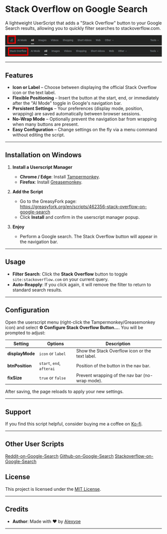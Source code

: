# Stack Overflow on Google Search

A lightweight UserScript that adds a "Stack Overflow" button to your Google Search results, allowing you to quickly filter searches to stackoverflow.com.

![Img](./screenshots/screenshot-2.png)
![Img](./screenshots/screenshot-3.png)

---

## Features

- **Icon or Label** – Choose between displaying the official Stack Overflow icon or the text label.
- **Flexible Positioning** – Insert the button at the start, end, or immediately after the "AI Mode" toggle in Google's navigation bar.
- **Persistent Settings** – Your preferences (display mode, position, wrapping) are saved automatically between browser sessions.
- **No-Wrap Mode** – Optionally prevent the navigation bar from wrapping when many buttons are present.
- **Easy Configuration** – Change settings on the fly via a menu command without editing the script.

---

## Installation on Windows

1. **Install a Userscript Manager**
   - **Chrome / Edge**: Install [Tampermonkey](https://tampermonkey.net/?ext=dhdg&browser=chrome).
   - **Firefox**: Install [Greasemonkey](https://addons.mozilla.org/firefox/addon/greasemonkey/).

2. **Add the Script**
   - Go to the GreasyFork page: https://greasyfork.org/en/scripts/462356-stack-overflow-on-google-search
   - Click **Install** and confirm in the userscript manager popup.

3. **Enjoy**
   - Perform a Google search. The Stack Overflow button will appear in the navigation bar.

---

## Usage

- **Filter Search**: Click the **Stack Overflow** button to toggle `site:stackoverflow.com` on your current query.
- **Auto-Reapply**: If you click again, it will remove the filter to return to standard search results.

---

## Configuration

Open the userscript menu (right-click the Tampermonkey/Greasemonkey icon) and select **⚙️ Configure Stack Overflow Button…**. You will be prompted to adjust:

| Setting      | Options                    | Description                                      |
|--------------|----------------------------|--------------------------------------------------|
| **displayMode**  | `icon` or `label`          | Show the Stack Overflow icon or the text label.          |
| **btnPosition**  | `start`, `end`, `afterai`  | Position of the button in the nav bar.           |
| **fixSize**      | `true` or `false`          | Prevent wrapping of the nav bar (no-wrap mode).  |

After saving, the page reloads to apply your new settings.

---

## Support

If you find this script helpful, consider buying me a coffee on [Ko-fi](https://ko-fi.com/alexyoe).

---

## Other User Scripts

[Reddit-on-Google-Search](https://github.com/Alexyoe/Reddit-on-Google-Search)
[Github-on-Google-Search](https://github.com/Alexyoe/Github-on-Google-Search)
[Stackoverflow-on-Google-Search](https://github.com/Alexyoe/stackoverflow-on-google-search)

## License

This project is licensed under the [MIT License](https://opensource.org/licenses/MIT).

---

## Credits

- **Author**: Made with ♥ by [Alexyoe](https://github.com/Alexyoe)
---